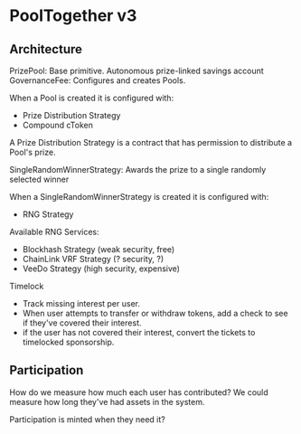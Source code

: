 # PoolTogether v3

## Architecture

PrizePool: Base primitive.  Autonomous prize-linked savings account
GovernanceFee: Configures and creates Pools.

When a Pool is created it is configured with:
- Prize Distribution Strategy
- Compound cToken

A Prize Distribution Strategy is a contract that has permission to distribute a Pool's prize.

SingleRandomWinnerStrategy: Awards the prize to a single randomly selected winner

When a SingleRandomWinnerStrategy is created it is configured with:
- RNG Strategy

Available RNG Services:

- Blockhash Strategy (weak security, free)
- ChainLink VRF Strategy (? security, ?)
- VeeDo Strategy (high security, expensive)

Timelock
  - Track missing interest per user.
  - When user attempts to transfer or withdraw tokens, add a check to see if they've covered their interest.
  - if the user has not covered their interest, convert the tickets to timelocked sponsorship.

## Participation

How do we measure how much each user has contributed?
We could measure how long they've had assets in the system.

Participation is minted when they need it?